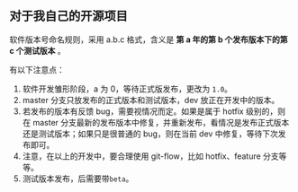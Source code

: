 ## 对于我自己的开源项目

软件版本号命名规则，采用 a.b.c 格式，含义是 **第 a 年的第 b 个发布版本下的第 c 个测试版本** 。

有以下注意点：

  1. 软件开发雏形阶段，a 为 0，等待正式版发布，更改为 `1.0`。
  2. master 分支只放发布的正式版本和测试版本，dev 放正在开发中的版本。
  3. 若发布的版本有反馈 bug，需要视情况而定。如果是属于 hotfix 级别的，则在 master 分支最新的发布版本中修复，并重新发布，看情况是发布正式版本还是测试版本；如果只是很普通的 bug，则在当前 dev 中修复，等待下次发布即可。
  4. 注意，在以上的开发中，要合理使用 git-flow，比如 hotfix、feature 分支等等。
  5. 测试版本发布，后需要带`beta`。

